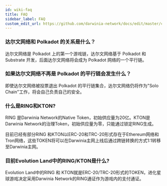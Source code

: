 ```yaml
---
id: wiki-faq
title: FAQ
sidebar_label: FAQ
custom_edit_url: https://github.com/darwinia-network/docs/edit/master/content/zh-CN/wiki-misc-faq.md
---
```


### 达尔文网络和 Polkadot 的关系是什么？

达尔文网络是 Polkadot 上的第一个游戏链，达尔文网络基于 Polkadot 和 Substrate 开发，后面达尔文网络将会成为 Polkadot 网络的一个平行链。

### 如果达尔文网络不再是 Polkadot 的平行链会发生什么？

即使达尔文网络被投票退出 Polkadot 的平行链集合，达尔文网络仍将作为"Solo Chain"工作，将会自己负责自己的安全。

### 什么是RING和KTON?

RING 是Darwinia Network的Native Token，初始供应量为20亿。KTON是Darwinia Network的治理Token，初始供应量为零，只能通过锁定RING生成。

目前已经有部分RING 和KTON以ERC-20和TRC-20形式存在于Ethereum网络和Tron网络，这些TOKEN将可以在Darwinia主网上线后通过跨链转换的方式1:1转移至Darwinia主网。

### 目前Evolution Land中的RING/KTON是什么?

Evolution Land中的RING 和 KTON就是ERC-20/TRC-20形式的TOKEN，进化星球游戏决定采用Darwinia Network的RING通证作为游戏内的支付通证。